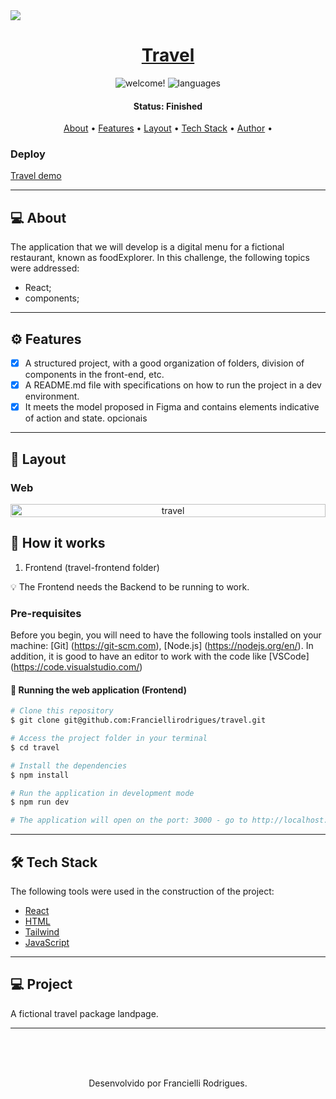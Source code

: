 <img src="https://ik.imagekit.io/uw8itmckuzw/travel_YhsZ_VNk6Q.PNG?updatedAt=1706292315204" /> 

<h1 align="center">
    <a href="#"> Travel </a>
</h1>

<p align="center">	
  <img src="https://img.shields.io/static/v1?label=PRs&message=welcome&color=49AA26&labelColor=000000" alt="welcome!" />	
  <img src="https://img.shields.io/github/languages/count/exodogurgel/food-explorer-frontend" alt="languages" />
</p>


<h4 align="center"> 
	 Status: Finished
</h4>

<p align="center">
 <a href="#-about">About</a> •
 <a href="#-Features">Features</a> •
 <a href="#-layout">Layout</a> • 
 <a href="#-tech-stack">Tech Stack</a> • 
 <a href="#-author">Author</a> • 


</p>

### Deploy
[Travel demo](https://lucky-travel-204844.netlify.app/)

---

## 💻 About

The application that we will develop is a digital menu for a fictional restaurant, known as foodExplorer.
In this challenge, the following topics were addressed:

- React;
- components;
---

## ⚙️ Features

- [x] A structured project, with a good organization of folders, division of components in the front-end, etc.
- [x] A README.md file with specifications on how to run the project in a dev environment.
- [x] It meets the model proposed in Figma and contains elements indicative of action and state.
opcionais
---

## 🎨 Layout 

### Web

<p align="center" style="display: flex; align-items: flex-start; justify-content: center;">
  <img alt="travel" title="#travel" src="https://ik.imagekit.io/uw8itmckuzw/travel_YhsZ_VNk6Q.PNG?updatedAt=1706292315204" width="100%">

</p>




## 🚀 How it works

1. Frontend (travel-frontend folder)

💡 The Frontend needs the Backend to be running to work.

### Pre-requisites
Before you begin, you will need to have the following tools installed on your machine: [Git] (https://git-scm.com), [Node.js] (https://nodejs.org/en/). In addition, it is good to have an editor to work with the code like [VSCode] (https://code.visualstudio.com/)


#### 🧭 Running the web application (Frontend)

```bash
# Clone this repository
$ git clone git@github.com:Franciellirodrigues/travel.git

# Access the project folder in your terminal
$ cd travel

# Install the dependencies
$ npm install

# Run the application in development mode
$ npm run dev

# The application will open on the port: 3000 - go to http://localhost:3000
```
---

## 🛠 Tech Stack

The following tools were used in the construction of the project:
- [React](https://reactjs.org)
- [HTML](https://developer.mozilla.org/pt-BR/docs/Web/HTML)
- [Tailwind](https://tailwindcss.com//)
- [JavaScript](https://developer.mozilla.org/pt-BR/docs/Web/JavaScript)

---

## 💻  **Project** 
A fictional travel package landpage.


---

<br><br><br>
<p align="center">
Desenvolvido por Francielli Rodrigues.
</p>

